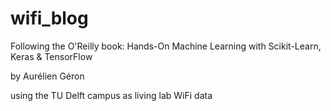 # wifi_blog

Following the O'Reilly book: Hands-On Machine Learning with Scikit-Learn, Keras & TensorFlow

by Aur&eacute;lien G&eacute;ron

using the TU Delft campus as living lab WiFi data
